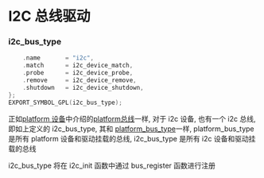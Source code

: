 # I2C 总线驱动

### i2c\_bus\_type

```c
    .name       = "i2c",
    .match      = i2c_device_match,
    .probe      = i2c_device_probe,
    .remove     = i2c_device_remove,
    .shutdown   = i2c_device_shutdown,
};
EXPORT_SYMBOL_GPL(i2c_bus_type);
```

正如[platform 设备](../platform/platform.md)中介绍的[platform总线](../platform/platform.md#platform_bus)一样, 对于 i2c 设备, 也有一个 i2c 总线, 即如上定义的 i2c_bus_type, 其和 [platform_bus_type](../platform/platform.md#platform_bus)一样, platform_bus_type 是所有 platform 设备和驱动挂载的总线, i2c_bus_type 是所有 i2c 设备和驱动挂载的总线

i2c_bus_type 将在 i2c_init 函数中通过 bus_register 函数进行注册


